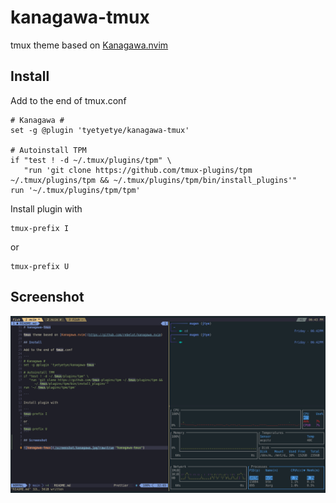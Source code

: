# kanagawa-tmux

tmux theme based on [Kanagawa.nvim](https://github.com/rebelot/kanagawa.nvim)

## Install

Add to the end of tmux.conf

```
# Kanagawa #
set -g @plugin 'tyetyetye/kanagawa-tmux'

# Autoinstall TPM
if "test ! -d ~/.tmux/plugins/tpm" \
   "run 'git clone https://github.com/tmux-plugins/tpm ~/.tmux/plugins/tpm && ~/.tmux/plugins/tpm/bin/install_plugins'"
run '~/.tmux/plugins/tpm/tpm'

```

Install plugin with

```
tmux-prefix I 
```
or
```
tmux-prefix U 
```

## Screenshot

![kanagawa-tmux](/screenshot/kanagawa.jpg?raw=true "kanagawa-tmux")
